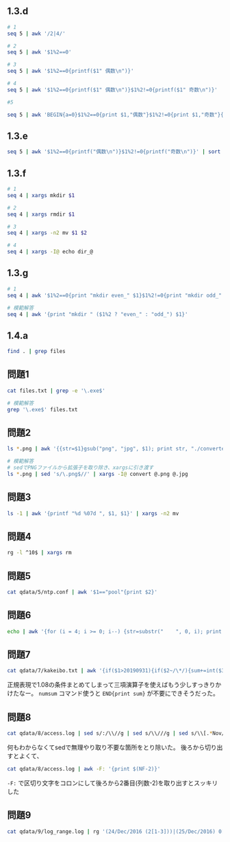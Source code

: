 ## 1.3.d

```bash
# 1
seq 5 | awk '/2|4/'

# 2
seq 5 | awk '$1%2==0'

# 3
seq 5 | awk '$1%2==0{printf($1" 偶数\n")}'

# 4
seq 5 | awk '$1%2==0{printf($1" 偶数\n")}$1%2!=0{printf($1" 奇数\n")}'

#5

seq 5 | awk 'BEGIN{a=0}$1%2==0{print $1,"偶数"}$1%2!=0{print $1,"奇数"}{a+=$1}END{print "合計 ",a,"\n"}'
```

## 1.3.e

```bash
seq 5 | awk '$1%2==0{printf("偶数\n")}$1%2!=0{printf("奇数\n")}' | sort | uniq -c
```

## 1.3.f

```bash
# 1
seq 4 | xargs mkdir $1

# 2
seq 4 | xargs rmdir $1

# 3
seq 4 | xargs -n2 mv $1 $2

# 4
seq 4 | xargs -I@ echo dir_@
```

## 1.3.g

```bash
# 1
seq 4 | awk '$1%2==0{print "mkdir even_" $1}$1%2!=0{print "mkdir odd_" $1}' | bash

# 模範解答
seq 4 | awk '{print "mkdir " ($1%2 ? "even_" : "odd_") $1}'
```

## 1.4.a
```bash
find . | grep files
```

## 問題1
```bash
cat files.txt | grep -e '\.exe$'

# 模範解答
grep '\.exe$' files.txt
```

## 問題2
```bash
ls *.png | awk '{{str=$1}gsub("png", "jpg", $1); print str, "./converted/"$1}' | xargs -n 2 convert

# 模範解答
# sedでPNGファイルから拡張子を取り除き、xargsに引き渡す
ls *.png | sed 's/\.png$//' | xargs -I@ convert @.png @.jpg
```

## 問題3
```bash
ls -1 | awk '{printf "%d %07d ", $1, $1}' | xargs -n2 mv
```

## 問題4
```bash
rg -l ^10$ | xargs rm
```

## 問題5
```bash
cat qdata/5/ntp.conf | awk '$1=="pool"{print $2}'
```

## 問題6
```bash
echo | awk '{for (i = 4; i >= 0; i--) {str=substr("    ", 0, i); print str "x" }}'
```

## 問題7
```bash
cat qdata/7/kakeibo.txt | awk '{if($1>20190931){if($2~/\*/){sum+=int($3*1.08)}else{sum+=int($3*1.1)}}else{sum+=int($3*1.08)}}END{print sum}'
```

正規表現で1.08の条件まとめてしまって三項演算子を使えばもう少しすっきりかけたなー。
`numsum` コマンド使うと `END{print sum}` が不要にできそうだった。

## 問題8
```bash
cat qdata/8/access.log | sed s/:/\\//g | sed s/\\///g | sed s/\\[.*Nov//g | awk '{$4<2017120000 ? am+=1 : pm+=1}END{print "am", am, "pm", pm}'

```

何もわからなくてsedで無理やり取り不要な箇所をとり除いた。
後ろから切り出すとよくて、

```bash
cat qdata/8/access.log | awk -F: '{print $(NF-2)}'
```

`-F:` で区切り文字をコロンにして後ろから2番目(列数-2)を取り出すとスッキリした

## 問題9

```bash
cat qdata/9/log_range.log | rg '(24/Dec/2016 (2[1-3]))|(25/Dec/2016) 0[0-3]'
```
